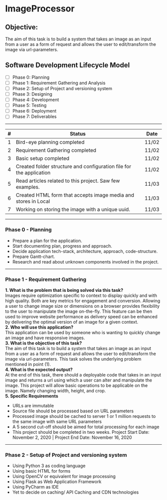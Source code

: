 # ImageProcessor

## Objective:
The aim of this task is to build a system that takes an image as an input from a user as a form of request and allows the user to edit/transform the image via url-parameters.

## Software Development Lifecycle Model
- [ ] Phase 0: Planning
- [ ] Phase 1: Requirement Gathering and Analysis
- [ ] Phase 2: Setup of Project and versioning system
- [ ] Phase 3: Designing
- [ ] Phase 4: Development
- [ ] Phase 5: Testing
- [ ] Phase 6: Deployment
- [ ] Phase 7: Deliverables
- - - -
| # |        Status                                                                 | Date 
|---|-------------------------------------------------------------------------------|------
| 1 |Bird-eye planning completed                                                    | 11/02
| 2 |Requirement Gathering completed                                                | 11/02
| 3 |Basic setup completed                                                          | 11/02
| 4 |Created folder structure and configuration file for the application            | 11/02
| 5 |Read articles related to this project. Saw few examples.                       | 11/03
| 6 |Created HTML form that accepts image media and stores in Local                 | 11/03
| 7 |Working on storing the image with a unique uuid.                               | 11/03




- - - -
### Phase 0 - Planning
*	Prepare a plan for the application.
*	Start documenting plan, progress and approach.
*	Decide application tech-stack, architecture, approach, code-structure.
*	Prepare Gantt-chart.
*	Research and read about unknown components involved in the project.
- - - -
### Phase 1 - Requirement Gathering
**1. What is the problem that is being solved via this task?**<br>
Images require optimization specific to context to display quickly and with high quality. Both are key metrics for engagement and conversion.
Allowing a user to change image size or dimensions on a browser provides flexibility to the user to manipulate the image on-the-fly. This feature can be then used to improve website performance as delivery speed can be enhanced by delivering the optimal version of an image for a given context.<br>
**2. Who will use this application?**<br>
This application can be used by someone who is wanting to quickly change an image and have responsive images.<br>
**3.	What is the objective of this task?**<br>
The aim of this task is to build a system that takes an image as an input from a user as a form of request and allows the user to edit/transform the image via url-parameters. This task solves the underlying problem mentioned in point (1).<br>
**4.	What is the expected output?**<br>
At the end of this task, there should a deployable code that takes in an input image and returns a url using which a user can alter and manipulate the image. This project will allow basic operations to be applicable on the image. Namely changing width, height, and crop.<br>
**5. Specific Requirements**<br>
  - URLs are immutable<br>
  - Source file should be processed based on URL parameters<br>
  - Processed image should be cached to server 1 or 1 million requests to the same image with same URL parameters<br>
  - A 5 second cut-off should be aimed for total processing for each image<br>
  - This project should be completed in two weeks. Project Start Date: November 2, 2020 | Project End Date: November 16, 2020<br>
 - - - -
 ### Phase 2 - Setup of Project and versioning system
 - Using Python 3 as coding language
 - Using basic HTML for forms
 - Using OpenCV or equivalent for image processing
 - Using Flask as Web Application Framework
 - Using PyCharm as IDE
 - Yet to decide on caching/ API Caching and CDN technologies
 

